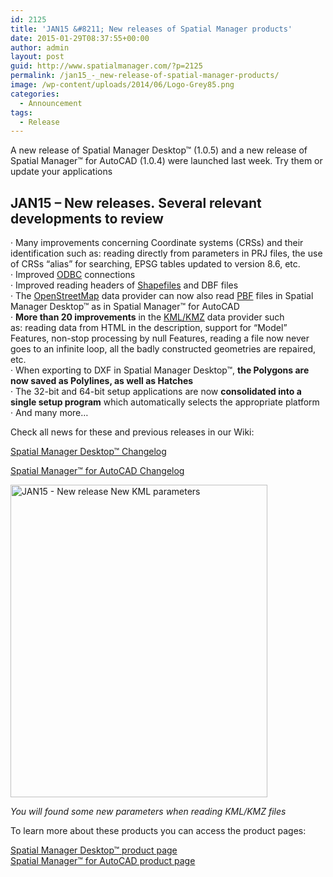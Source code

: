 ```yaml
---
id: 2125
title: 'JAN15 &#8211; New releases of Spatial Manager products'
date: 2015-01-29T08:37:55+00:00
author: admin
layout: post
guid: http://www.spatialmanager.com/?p=2125
permalink: /jan15_-_new-release-of-spatial-manager-products/
image: /wp-content/uploads/2014/06/Logo-Grey85.png
categories:
  - Announcement
tags:
  - Release
---
```

A new release of Spatial Manager Desktop™ (1.0.5) and a new release of Spatial Manager™ for AutoCAD (1.0.4) were launched last week. Try them or update your applications<!--more-->

## JAN15 &#8211; New releases. Several relevant developments to review

· M<span>any</span> <span>improvements concerning</span> C<span>oordinate systems</span> (CRSs) <span>and their identification such as: <span>reading directly from</span> <span>parameters</span> in <span>PRJ</span> <span>files,</span> the use of CRSs <span>&#8220;alias</span>&#8221; for searching, <span>EPSG</span> <span>tables updated</span> <span>to version</span> <span>8.6,</span> <span>etc.<br /> · Improved <a title="ODBC Wiki page" href="http://en.wikipedia.org/wiki/Open_Database_Connectivity" target="_blank" rel="nofollow">ODBC</a> connections<br /> · Improved reading headers of <a title="Shafiles Wiki page" href="http://en.wikipedia.org/wiki/Shapefile" target="_blank" rel="nofollow">Shapefiles</a> and DBF files<br /> · The <a title="OpenStreetMap main Web" href="http://www.openstreetmap.org" target="_blank" rel="nofollow">OpenStreetMap</a> data provider can now also read <a title="PBF OpenStreetMap Wiki page" href="http://wiki.openstreetmap.org/wiki/PBF_Format" target="_blank" rel="nofollow">PBF</a> files in Spatial Manager Desktop™ as in Spatial Manager™ for AutoCAD<br /> · <strong>More than 20 improvements</strong> in the <a title="KML files Wiki page" href="http://en.wikipedia.org/wiki/Keyhole_Markup_Language" target="_blank" rel="nofollow">KML/KMZ</a> data provider such as: reading data from HTML in the description, support for &#8220;Model&#8221; Features, non-stop processing by null Features, reading a file now never goes to an infinite loop, all the badly constructed geometries are repaired, etc.<br /> · When exporting to DXF in Spatial Manager Desktop™, <strong>the Polygons are now saved as Polylines, as well as Hatches</strong><br /> · The 32-bit and 64-bit setup applications are now <strong>consolidated into a single setup program</strong> which automatically selects the appropriate platform<br /> · And many more&#8230;<br /> </span></span>

Check all news for these and previous releases in our Wiki:
  
<a title="Spatial Manager Desktop™ Wiki Changelog" href="http://wiki.spatialmanager.com/index.php?title=Spatial_Manager_Desktop%E2%84%A2_Changelog" target="_blank" rel="nofollow"><span>Spatial Manager Desktop™ Changelog</span></a>
  
<a title="Spatial Manager™ for AutoCAD Wiki Changelog" href="http://wiki.spatialmanager.com/index.php/Spatial_Manager%E2%84%A2_for_AutoCAD_Changelog" target="_blank" rel="nofollow"><span>Spatial Manager™ for AutoCAD Changelog</span></a>

<p>
  <a href="http://www.spatialmanager.com/wp-content/uploads/2015/01/JAN15-New-release-New-KML-parameters.png" target="_blank" rel="nofollow"><img src="http://www.spatialmanager.com/wp-content/uploads/2015/01/JAN15-New-release-New-KML-parameters.png" alt="JAN15 - New release New KML parameters" width="411" height="500" srcset="http://www.spatialmanager.com/wp-content/uploads/2015/01/JAN15-New-release-New-KML-parameters.png 411w, http://www.spatialmanager.com/wp-content/uploads/2015/01/JAN15-New-release-New-KML-parameters-246x300.png 246w" sizes="(max-width: 411px) 100vw, 411px" /></a>
</p>

<p>
  <em>You will found some new parameters when reading KML/KMZ files</em>
</p>

<p>
  To learn more about these products you can access the product pages:
</p>

<p>
  <a title="Spatial Manager™ - Spatial Manager Desktop™" href="http://www.spatialmanager.com/spm-desktop/" target="_blank" rel="nofollow"><span>Spatial Manager Desktop™ product page</span></a><br /> <a title="Spatial Manager™ - Spatial Manager™ for AutoCAD" href="http://www.spatialmanager.com/spm-forautocad/" target="_blank" rel="nofollow"><span>Spatial Manager™ for AutoCAD product page</span></a>
</p>